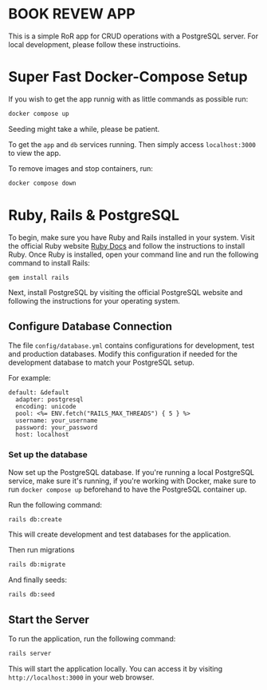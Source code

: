 # BOOK REVEW APP

This is a simple RoR app for CRUD operations with a PostgreSQL server. For local development, please follow these instructioins.


# Super Fast Docker-Compose Setup

If you wish to get the app runnig with as little commands as possible run:

```bash
docker compose up
```

Seeding might take a while, please be patient.

To get the `app` and `db` services running. Then simply access `localhost:3000` to view the app.

To remove images and stop containers, run:

```bash
docker compose down
```

# Ruby, Rails & PostgreSQL

To begin, make sure you have Ruby and Rails installed in your system. Visit the official Ruby website [Ruby Docs](https://www.ruby-lang.org/en/) and follow the instructions to install Ruby. Once Ruby is installed, open your command line and run the following command to install Rails:

```bash
gem install rails
```

Next, install PostgreSQL by visiting the official PostgreSQL website [](https://www.postgresql.org/) and following the instructions for your operating system.

## Configure Database Connection

The file `config/database.yml` contains configurations for development, test and production databases. Modify this configuration if needed for the development database to match your PostgreSQL setup.

For example:

```
default: &default
  adapter: postgresql
  encoding: unicode
  pool: <%= ENV.fetch("RAILS_MAX_THREADS") { 5 } %>
  username: your_username
  password: your_password
  host: localhost
```

### Set up the database

Now set up the PostgreSQL database. If you're running a local PostgreSQL service, make sure it's running, if you're working with Docker, make sure to run `docker compose up` beforehand to have the PostgreSQL container up. 

Run the following command:


```bash
rails db:create
```

This will create development and test databases for the application.

Then run migrations

```bash
rails db:migrate
```

And finally seeds:

```bash
rails db:seed
```


## Start the Server

To run the application, run the following command:

```bash
rails server
```

This will start the application locally. You can access it by visiting `http://localhost:3000` in your web browser.
